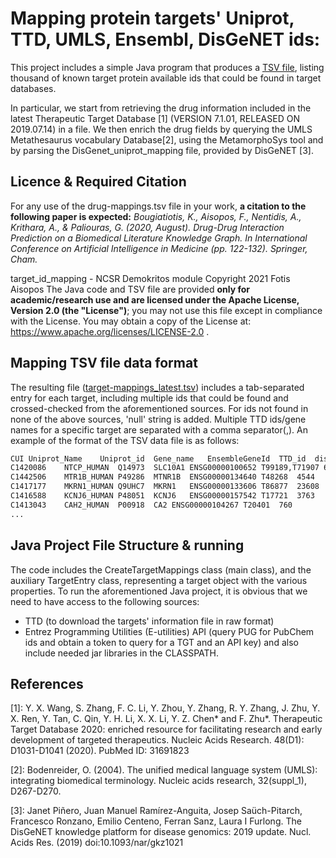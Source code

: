# Mapping protein targets' Uniprot, TTD, UMLS, Ensembl, DisGeNET ids:

This project includes a simple Java program that produces a [TSV file](https://github.com/iit-Demokritos/target-id-mapping/blob/main/target-mappings_upd.tsv?raw=true), listing thousand of known target protein available ids that could be found in target databases.

In particular, we start from retrieving the drug information included in the latest Therapeutic Target Database [1] (VERSION 7.1.01, RELEASED ON 2019.07.14) in a file. We then enrich the drug fields by querying the UMLS Metathesaurus vocabulary Database[2], using the MetamorphoSys tool  and by parsing the DisGenet_uniprot_mapping file, provided by DisGeNET [3].


## Licence & Required Citation
For any use of the drug-mappings.tsv file in your work, **a citation to the following paper is expected:**
*Bougiatiotis, K., Aisopos, F., Nentidis, A., Krithara, A., & Paliouras, G. (2020, August). Drug-Drug Interaction Prediction on a Biomedical Literature Knowledge Graph. In International Conference on Artificial Intelligence in Medicine (pp. 122-132). Springer, Cham.*

target_id_mapping - NCSR Demokritos module Copyright 2021 Fotis Aisopos
The Java code and TSV file are provided **only for academic/research use and are licensed under the Apache License, Version 2.0 (the "License")**; you may not use this file except in compliance with the License. You may obtain a copy of the License at: https://www.apache.org/licenses/LICENSE-2.0 .

## Mapping TSV file data format

The resulting file ([target-mappings_latest.tsv](https://github.com/iit-Demokritos/target-id-mapping/blob/main/target-mappings_latest.tsv?raw=true)) includes a tab-separated entry for each target, including multiple ids that could be found and crossed-checked from the aforementioned sources.
For ids not found in none of the above sources, 'null' string is added. Multiple TTD ids/gene names for a specific target are separated with a comma separator(,).
An example of the format of the TSV data file is as follows:

```sh
CUI	Uniprot_Name	Uniprot_id	Gene_name	EnsembleGeneId	TTD_id	disgenet_gene_id
C1420086	NTCP_HUMAN	Q14973	SLC10A1	ENSG00000100652	T99189,T71907 6554
C1442506	MTR1B_HUMAN	P49286	MTNR1B	ENSG00000134640	T48268  4544
C1417177	MKRN1_HUMAN	Q9UHC7	MKRN1	ENSG00000133606	T86877  23608
C1416588	KCNJ6_HUMAN	P48051	KCNJ6	ENSG00000157542	T17721  3763
C1413043	CAH2_HUMAN	P00918	CA2	ENSG00000104267	T20401  760
...
```

## Java Project File Structure & running

The code includes the CreateTargetMappings class (main class), and the auxiliary TargetEntry class, representing a target object with the various properties.
To run the aforementioned Java project, it is obvious that we need to have access to the following sources:
- TTD (to download the targets' information file in raw format)
- Entrez Programming Utilities (E-utilities) API (query PUG for PubChem ids and obtain a token to query for a TGT and an API key)
and also include needed jar libraries in the CLASSPATH.

## References
[1]:  Y. X. Wang, S. Zhang, F. C. Li, Y. Zhou, Y. Zhang, R. Y. Zhang, J. Zhu, Y. X. Ren, Y. Tan, C. Qin, Y. H. Li, X. X. Li, Y. Z. Chen* and F. Zhu*. Therapeutic Target Database 2020: enriched resource for facilitating research and early development of targeted therapeutics. Nucleic Acids Research. 48(D1): D1031-D1041 (2020). PubMed ID: 31691823

[2]: Bodenreider, O. (2004). The unified medical language system (UMLS): integrating biomedical terminology. Nucleic acids research, 32(suppl_1), D267-D270.

[3]: Janet Piñero, Juan Manuel Ramírez-Anguita, Josep Saüch-Pitarch, Francesco Ronzano, Emilio Centeno, Ferran Sanz, Laura I Furlong.
The DisGeNET knowledge platform for disease genomics: 2019 update. Nucl. Acids Res. (2019) doi:10.1093/nar/gkz1021
